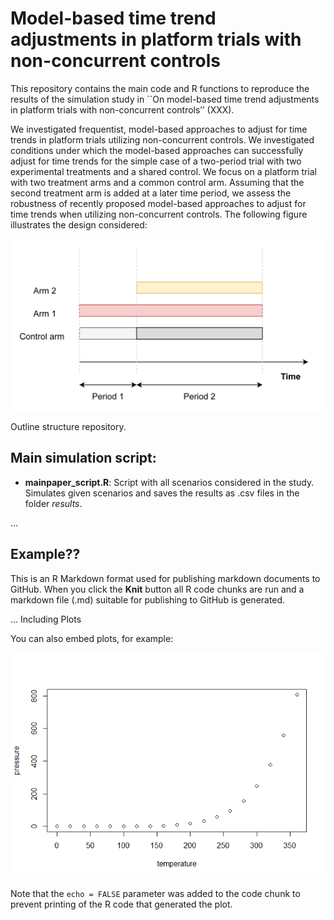 Model-based time trend adjustments in platform trials with
non-concurrent controls
================

This repository contains the main code and R functions to reproduce the
results of the simulation study in \`\`On model-based time trend
adjustments in platform trials with non-concurrent controls’’ (XXX).

We investigated frequentist, model-based approaches to adjust for time
trends in platform trials utilizing non-concurrent controls. We
investigated conditions under which the model-based approaches can
successfully adjust for time trends for the simple case of a two-period
trial with two experimental treatments and a shared control. We focus on
a platform trial with two treatment arms and a common control arm.
Assuming that the second treatment arm is added at a later time period,
we assess the robustness of recently proposed model-based approaches to
adjust for time trends when utilizing non-concurrent controls. The
following figure illustrates the design considered:

![Image Title](./Figs/trial_scheme.png)

Outline structure repository.

## Main simulation script:

  - **mainpaper\_script.R**: Script with all scenarios considered in the
    study. Simulates given scenarios and saves the results as .csv files
    in the folder *results*.

…

## Example??

This is an R Markdown format used for publishing markdown documents to
GitHub. When you click the **Knit** button all R code chunks are run and
a markdown file (.md) suitable for publishing to GitHub is generated.

… Including Plots

You can also embed plots, for example:

![](README_files/figure-gfm/pressure-1.png)<!-- -->

Note that the `echo = FALSE` parameter was added to the code chunk to
prevent printing of the R code that generated the plot.
